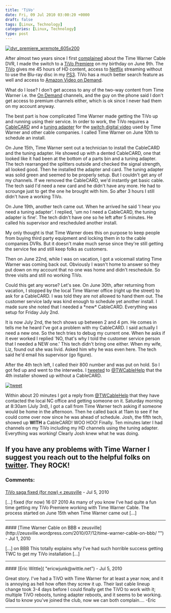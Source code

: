```yaml
---
title: 'TiVo'
date: Fri, 09 Jul 2010 03:00:20 +0000
draft: false
tags: [Linux, Technology]
categories: [Linux, Technology]
type: post
---
```


[![](http://zeusville.files.wordpress.com/2010/07/dvr_premiere_wremote_605x200.png "dvr_premiere_wremote_605x200")](http://zeusville.files.wordpress.com/2010/07/dvr_premiere_wremote_605x200.png)

After almost two years since I first [complained](http://zeusville.wordpress.com/2008/09/21/time-warner-can-kiss-my/) about the Time Warner Cable DVR, I made the switch to a [TiVo Premiere](http://www.tivo.com/products/tivo-premiere/index.html) on my birthday on June 9th. The [TiVo](http://www.tivo.com) gives me 45 hours of HD content, access to [Netflix](http://www.netflix.com/HowItWorks) streaming without to use the Blu-ray disc in my [PS3](http://us.playstation.com/ps3/index.htm). TiVo has a much better search feature as well and access to [Amazon Video on Demand](http://www.amazon.com/video/).

What do I lose? I don't get access to any of the two-way content from Time Warner i.e. the [On Demand](http://www.timewarnercable.com/East/learn/cable/ondemand/) channels, and the guy on the phone said I don't get access to premium channels either, which is ok since I never had them on my account anyway.

The best part is how complicated Time Warner made getting the TiVo up and running using their service. In order to work, the TiVo requires a [CableCARD](http://www.tivo.com/buytivo/faqs/about_cablecarddecoders/index.html) and a [tuning adapter](http://support.tivo.com/app/answers/detail/a_id/133) for the [switch digital video](http://support.tivo.com/app/answers/detail/a_id/307/session/L2F2LzEvc2lkL2IzOHE5cjRr) used by Time Warner and other cable companies. I called Time Warner on June 10th to schedule an install.

On June 15th, Time Warner sent out a technician to install the CableCARD and the tuning adapter. He showed up with a dented CableCARD, one that looked like it had been at the bottom of a parts bin and a tuning adapter. The tech rearranged the splitters outside and checked the signal strength, all looked good. Then he installed the adapter and card. The tuning adapter was solid green and seemed to be properly setup. But I couldn't get any of my channels. If we removed the CableCARD, we'd instantly get basic cable. The tech said I'd need a new card and he didn't have any more. He had to scrounge just to get the one he brought with him. So after 3 hours I still didn't have a working TiVo.

On June 19th, another tech came out. When he arrived he said 'I hear you need a tuning adapter'. I replied, 'um no I need a CableCARD, the tuning adapter is fine'. The tech didn't have one so he left after 5 minutes. He called his supervisor and rescheduled another install.

My only thought is that Time Warner does this on purpose to keep people from buying third party equipment and locking them in to the cable companies DVRs. But it doesn't make much sense since they're still getting the service fee and still keep folks as customers.

Then on June 22nd, while I was on vacation, I got a voicemail stating Time Warner was coming back out. Obviously I wasn't home to answer so they put down on my account that no one was home and didn't reschedule. So three visits and still no working TiVo.

Could this get any worse? Let's see. On June 30th, after returning from vacation, I stopped by the local Time Warner office (right up the street) to ask for a CableCARD. I was told they are not allowed to hand them out. The customer service lady was kind enough to schedule yet another install. I made sure she noted that I needed a \*new\* CableCARD. Everything was setup for Friday July 2nd.

It is now July 2nd, the tech shows up between 2 and 4 pm. He comes in tells me he heard I've got a problem with my CableCARD. I said actually I need a new one. So the tech tries to debug my current one. When he asks if it ever worked I replied 'NO, that's why I told the customer service person that I needed a NEW one.' This tech didn't bring one either. When my wife, Liz, found out she was livid. Asked him why he was even here. The tech said he'd email his supervisor (go figure).

After the 4th tech left, I called their 800 number and was put on hold. So I got fed up and went to the interwebs. I [tweeted](http://twitter.com/jmrodri/statuses/17595924030) to [@TWCableHelp](http://twitter.com/twcablehelp) that the 4th installer showed up without a CableCARD.

[![](http://zeusville.files.wordpress.com/2010/07/tweet.png "tweet")](http://zeusville.files.wordpress.com/2010/07/tweet.png)

Within about 20 minutes I got a reply from [@TWCableHelp](http://twitter.com/twcablehelp) that they have contacted the local NC office and getting someone on it. Saturday morning at 8:30am (July 3rd), I got a call from Time Warner tech asking if someone would be home in the afternoon. Then he called back at 11am to see if he could come over now since he was ahead of schedule. Josh, the fifth tech, showed up **WITH** a CableCARD! WOO HOO! Finally. Ten minutes later I had channels on my TiVo including my HD channels using the tuning adapter. Everything was working! Clearly Josh knew what he was doing.

If you have any problems with Time Warner I suggest you reach out to the helpful folks on [twitter](http://twitter.com/twcablehelp). They ROCK!
---
### Comments:
####
[TiVo saga fixed (for now) &laquo; zeusville](http://zeusville.wordpress.com/2010/07/16/tivo-saga-fixed-for-now/ "") - <time datetime="2010-07-16 10:48:21">Jul 5, 2010</time>

\[...\] fixed (for now) 16 07 2010 As many of you know I’ve had quite a fun time getting my TiVo Premiere working with Time Warner Cable. The process started on June 15th when Time Warner came out \[...\]
<hr />
####
[Time Warner Cable on BBB &laquo; zeusville](http://zeusville.wordpress.com/2010/07/12/time-warner-cable-on-bbb/ "") - <time datetime="2010-07-12 22:22:38">Jul 1, 2010</time>

\[...\] on BBB This totally explains why I’ve had such horrible success getting TWC to get my TiVo installation \[...\]
<hr />
####
[Eric Wittle]( "ericwjunk@wittle.net") - <time datetime="2010-07-09 08:00:48">Jul 5, 2010</time>

Great story. I've had a TiVO with Time Warner for at least a year now, and it is annoying as hell how often they screw it up. Their last cable lineup change took 3-4 days before I could finally get the TiVO to work with it; multiple TiVO reboots, tuning adapter reboots, and it seems to be working. Glad to know you've joined the club, now we can both complain.... -Eric
<hr />
